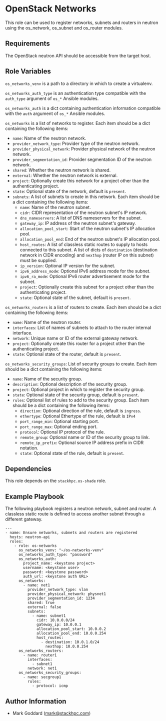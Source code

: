 OpenStack Networks
==================

This role can be used to register networks, subnets and routers in neutron
using the os\_network, os\_subnet and os\_router modules.

Requirements
------------

The OpenStack neutron API should be accessible from the target host.

Role Variables
--------------

`os_networks_venv` is a path to a directory in which to create a virtualenv.

`os_networks_auth_type` is an authentication type compatible with the
`auth_type` argument of `os_*` Ansible modules.

`os_networks_auth` is a dict containing authentication information
compatible with the `auth` argument of `os_*` Ansible modules.

`os_networks` is a list of networks to register. Each item should be a
dict containing the following items:

- `name`: Name of the neutron network.
- `provider_network_type`: Provider type of the neutron network.
- `provider_physical_network`: Provider physical network of the neutron
  network.
- `provider_segmentation_id`: Provider segmentation ID of the neutron network.
- `shared`: Whether the neutron network is shared.
- `external`: Whether the neutron network is external.
- `project`: Optionally create this network for a project other than the
  authenticating project.
- `state`: Optional state of the network, default is `present`.
- `subnets`: A list of subnets to create in this network. Each item should
   be a dict containing the following items:
   - `name`: Name of the neutron subnet.
   - `cidr`: CIDR representation of the neutron subnet's IP network.
   - `dns_nameservers`: A list of DNS nameservers for the subnet.
   - `gateway_ip`: IP address of the neutron subnet's gateway.
   - `allocation_pool_start`: Start of the neutron subnet's IP allocation
     pool.
   - `allocation_pool_end`: End of the neutron subnet's IP allocation pool.
   - `host_routes`: A list of classless static routes to supply to hosts
     connected to this subnet. A list of dicts of `destination`
     (destination network in CIDR encoding) and `nexthop`
     (router IP on this subnet) must be supplied.
   - `ip_version`: Optional IP version for the subnet.
   - `ipv6_address_mode`: Optional IPv6 address mode for the subnet.
   - `ipv6_ra_mode`: Optional IPv6 router advertisement mode for the subnet.
   - `project`: Optionally create this subnet for a project other than the
     authenticating project.
   - `state`: Optional state of the subnet, default is `present`.

`os_networks_routers` is a list of routers to create. Each item should be a
dict containing the following items:

- `name`: Name of the neutron router.
- `interfaces`: List of names of subnets to attach to the router
  internal interface.
- `network`: Unique name or ID of the external gateway network.
- `project`: Optionally create this router for a project other than the
  authenticating project.
- `state`: Optional state of the router, default is `present`.


`os_networks_security_groups`: List of security groups to create.
Each item should be a dict containing the following items:
- `name`: Name of the security group.
- `description`: Optional description of the security group.
- `project`: Optional project in which to register the security group.
- `state`: Optional state of the security group, default is `present`.
- `rules`: Optional list of rules to add to the security group. Each item
  should be a dict containing the following items:
  - `direction`: Optional direction of the rule, default is `ingress`.
  - `ethertype`: Optional Ethertype of the rule, default is `IPv4`
  - `port_range_min`: Optional starting port.
  - `port_range_max`: Optional ending port.
  - `protocol`: Optional IP protocol of the rule.
  - `remote_group`: Optional name or ID of the security group to link.
  - `remote_ip_prefix`: Optional source IP address prefix in CIDR notation.
  - `state`: Optional state of the rule, default is `present`.

Dependencies
------------

This role depends on the `stackhpc.os-shade` role.

Example Playbook
----------------

The following playbook registers a neutron network, subnet and router.
A classless static route is defined to access another subnet through a
different gateway.

    ---
    - name: Ensure networks, subnets and routers are registered
      hosts: neutron-api
      roles:
        - role: os-networks
          os_networks_venv: "~/os-networks-venv"
          os_networks_auth_type: "password"
          os_networks_auth:
            project_name: <keystone project>
            username: <keystone user>
            password: <keystone password>
            auth_url: <keystone auth URL>
          os_networks:
            - name: net1
              provider_network_type: vlan
              provider_physical_network: physnet1
              provider_segmentation_id: 1234
              shared: true
              external: false
              subnets:
                - name: subnet1
                  cidr: 10.0.0.0/24
                  gateway_ip: 10.0.0.1
                  allocation_pool_start: 10.0.0.2
                  allocation_pool_end: 10.0.0.254
                  host_routes:
                    - destination: 10.0.1.0/24
                      nexthop: 10.0.0.254
          os_networks_routers:
            - name: router1
              interfaces:
                - subnet1
              network: net1
          os_networks_security_groups:
            - name: secgroup1
              rules:
                - protocol: icmp

Author Information
------------------

- Mark Goddard (<mark@stackhpc.com>)
